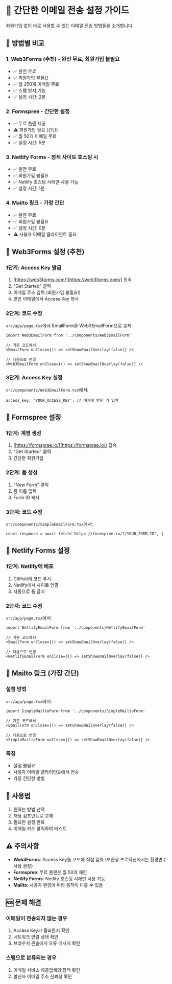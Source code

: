 # 📧 간단한 이메일 전송 설정 가이드

회원가입 없이 바로 사용할 수 있는 이메일 전송 방법들을 소개합니다.

## 🚀 방법별 비교

### 1. **Web3Forms (추천) - 완전 무료, 회원가입 불필요**
- ✅ 완전 무료
- ✅ 회원가입 불필요
- ✅ 월 250개 이메일 무료
- ✅ 스팸 방지 기능
- ✅ 설정 시간: 2분

### 2. **Formspree - 간단한 설정**
- ✅ 무료 플랜 제공
- ⚠️ 회원가입 필요 (간단)
- ✅ 월 50개 이메일 무료
- ✅ 설정 시간: 5분

### 3. **Netlify Forms - 정적 사이트 호스팅 시**
- ✅ 완전 무료
- ✅ 회원가입 불필요
- ✅ Netlify 호스팅 시에만 사용 가능
- ✅ 설정 시간: 1분

### 4. **Mailto 링크 - 가장 간단**
- ✅ 완전 무료
- ✅ 회원가입 불필요
- ✅ 설정 시간: 0분
- ⚠️ 사용자 이메일 클라이언트 필요

## 🎯 Web3Forms 설정 (추천)

### 1단계: Access Key 발급
1. [https://web3forms.com/](https://web3forms.com/) 접속
2. "Get Started" 클릭
3. 이메일 주소 입력 (회원가입 불필요!)
4. 받은 이메일에서 Access Key 복사

### 2단계: 코드 수정
`src/app/page.tsx`에서 EmailForm을 Web3EmailForm으로 교체:

```tsx
import Web3EmailForm from '../components/Web3EmailForm'

// 기존 코드에서
<EmailForm onClose={() => setShowEmailOverlay(false)} />

// 다음으로 변경
<Web3EmailForm onClose={() => setShowEmailOverlay(false)} />
```

### 3단계: Access Key 설정
`src/components/Web3EmailForm.tsx`에서:
```tsx
access_key: 'YOUR_ACCESS_KEY', // 여기에 받은 키 입력
```

## 🎯 Formspree 설정

### 1단계: 계정 생성
1. [https://formspree.io/](https://formspree.io/) 접속
2. "Get Started" 클릭
3. 간단한 회원가입

### 2단계: 폼 생성
1. "New Form" 클릭
2. 폼 이름 입력
3. Form ID 복사

### 3단계: 코드 수정
`src/components/SimpleEmailForm.tsx`에서:
```tsx
const response = await fetch('https://formspree.io/f/YOUR_FORM_ID', {
```

## 🎯 Netlify Forms 설정

### 1단계: Netlify에 배포
1. GitHub에 코드 푸시
2. Netlify에서 사이트 연결
3. 자동으로 폼 감지

### 2단계: 코드 수정
`src/app/page.tsx`에서:
```tsx
import NetlifyEmailForm from '../components/NetlifyEmailForm'

// 기존 코드에서
<EmailForm onClose={() => setShowEmailOverlay(false)} />

// 다음으로 변경
<NetlifyEmailForm onClose={() => setShowEmailOverlay(false)} />
```

## 🎯 Mailto 링크 (가장 간단)

### 설정 방법
`src/app/page.tsx`에서:
```tsx
import SimpleMailtoForm from '../components/SimpleMailtoForm'

// 기존 코드에서
<EmailForm onClose={() => setShowEmailOverlay(false)} />

// 다음으로 변경
<SimpleMailtoForm onClose={() => setShowEmailOverlay(false)} />
```

### 특징
- 설정 불필요
- 사용자 이메일 클라이언트에서 전송
- 가장 간단한 방법

## 🔧 사용법

1. 원하는 방법 선택
2. 해당 컴포넌트로 교체
3. 필요한 설정 완료
4. 이메일 카드 클릭하여 테스트

## ⚠️ 주의사항

- **Web3Forms**: Access Key를 코드에 직접 입력 (보안상 프로덕션에서는 환경변수 사용 권장)
- **Formspree**: 무료 플랜은 월 50개 제한
- **Netlify Forms**: Netlify 호스팅 시에만 사용 가능
- **Mailto**: 사용자 환경에 따라 동작이 다를 수 있음

## 🆘 문제 해결

### 이메일이 전송되지 않는 경우
1. Access Key가 올바른지 확인
2. 네트워크 연결 상태 확인
3. 브라우저 콘솔에서 오류 메시지 확인

### 스팸으로 분류되는 경우
1. 이메일 서비스 제공업체의 정책 확인
2. 발신자 이메일 주소 신뢰성 확인
